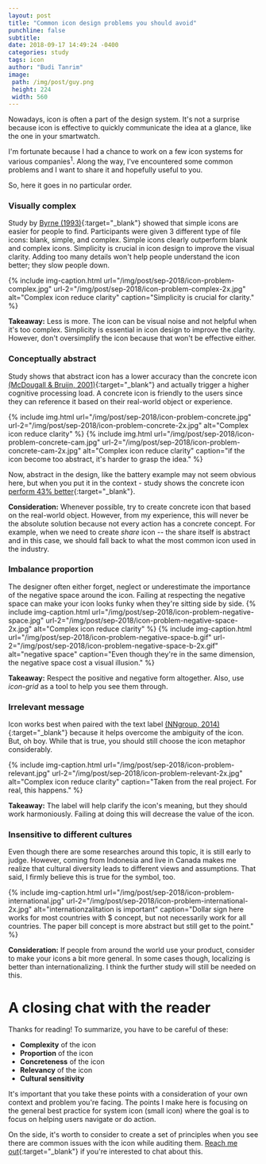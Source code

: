 ```yaml
---
layout: post
title: "Common icon design problems you should avoid"
punchline: false
subtitle: 
date: 2018-09-17 14:49:24 -0400
categories: study
tags: icon
author: "Budi Tanrim"
image:
 path: /img/post/guy.png
 height: 224
 width: 560
---
```


Nowadays, icon is often a part of the design system. It's not a surprise because icon is effective to quickly communicate the idea at a glance, like the one in your smartwatch.

I'm fortunate because I had a chance to work on a few icon systems for various companies<sup>1</sup>. Along the way, I've encountered some common problems and I want to share it and hopefully useful to you. 

So, here it goes in no particular order.

<!-- ![image](/img/post/guy.png) -->
<!-- {% include img.html url="/img/post/guy.png" url-2="/img/post/guy-2.png" description="guy" %} -->

### Visually complex
Study by [Byrne (1993)][complex]{:target="_blank"} showed that simple icons are easier for people to find. Participants were given 3 different type of file icons: blank, simple, and complex. Simple icons clearly outperform blank and complex icons. Simplicity is crucial in icon design to improve the visual clarity. Adding too many details won't help people understand the icon better; they slow people down.

{% include img-caption.html url="/img/post/sep-2018/icon-problem-complex.jpg" url-2="/img/post/sep-2018/icon-problem-complex-2x.jpg" alt="Complex icon reduce clarity" caption="Simplicity is crucial for clarity." %}

**Takeaway:** Less is more. The icon can be visual noise and not helpful when it's too complex. Simplicity is essential in icon design to improve the clarity. However, don't oversimplify the icon because that won't be effective either.


### Conceptually abstract
Study shows that abstract icon has a lower accuracy than the concrete icon [(McDougall & Bruijn, 2001)][mcdougall]{:target="_blank"} and actually trigger a higher cognitive processing load. A concrete icon is friendly to the users since they can reference it based on their real-world object or experience.

{% include img.html url="/img/post/sep-2018/icon-problem-concrete.jpg" url-2="/img/post/sep-2018/icon-problem-concrete-2x.jpg" alt="Complex icon reduce clarity" %}
{% include img.html url="/img/post/sep-2018/icon-problem-concrete-cam.jpg" url-2="/img/post/sep-2018/icon-problem-concrete-cam-2x.jpg" alt="Complex icon reduce clarity" caption="if the icon become too abstract, it's harder to grasp the idea." %}

Now, abstract in the design, like the battery example may not seem obvious here, but when you put it in the context - study shows the concrete icon [perform 43% better][icon-concreteness]{:target="_blank"}.

**Consideration:** Whenever possible, try to create concrete icon that based on the real-world object. However, from my experience, this will never be the absolute solution because not every action has a concrete concept. For example, when we need to create _share_ icon -- the share itself is abstract and in this case, we should fall back to what the most common icon used in the industry.

### Imbalance proportion
The designer often either forget, neglect or underestimate the importance of the negative space around the icon. Failing at respecting the negative space can make your icon looks funky when they're sitting side by side.
{% include img-caption.html url="/img/post/sep-2018/icon-problem-negative-space.jpg" url-2="/img/post/sep-2018/icon-problem-negative-space-2x.jpg" alt="Complex icon reduce clarity" %}
{% include img-caption.html url="/img/post/sep-2018/icon-problem-negative-space-b.gif" url-2="/img/post/sep-2018/icon-problem-negative-space-b-2x.gif" alt="negative space" caption="Even though they're in the same dimension, the negative space cost a visual illusion." %}

**Takeaway:** Respect the positive and negative form altogether. Also, use _icon-grid_ as a tool to help you see them through.


### Irrelevant message
Icon works best when paired with the text label [(NNgroup, 2014)][nngroup-research]{:target="_blank"} because it helps overcome the ambiguity of the icon.
But, oh boy. While that is true, you should still choose the icon metaphor considerably.

{% include img-caption.html url="/img/post/sep-2018/icon-problem-relevant.jpg" url-2="/img/post/sep-2018/icon-problem-relevant-2x.jpg" alt="Complex icon reduce clarity" caption="Taken from the real project. For real, this happens." %}

**Takeaway:** The label will help clarify the icon's meaning, but they should work harmoniously. Failing at doing this will decrease the value of the icon.

### Insensitive to different cultures
Even though there are some researches around this topic, it is still early to judge. However, coming from Indonesia and live in Canada makes me realize that cultural diversity leads to different views and assumptions. That said, I firmly believe this is true for the symbol, too.

{% include img-caption.html url="/img/post/sep-2018/icon-problem-international.jpg" url-2="/img/post/sep-2018/icon-problem-international-2x.jpg" alt="internationzalitation is important" caption="Dollar sign here works for most countries with $ concept, but not necessarily work for all countries. The paper bill concept is more abstract but still get to the point." %}

**Consideration:** If people from around the world use your product, consider to make your icons a bit more general. In some cases though, localizing is better than internationalizing. I think the further study will still be needed on this.

# A closing chat with the reader
Thanks for reading! To summarize, you have to be careful of these:
- **Complexity** of the icon
- **Proportion** of the icon
- **Concreteness** of the icon
- **Relevancy** of the icon
- **Cultural sensitivity**

It's important that you take these points with a consideration of your own context and problem you're facing. The points I make here is focusing on the general best practice for system icon (small icon) where the goal is to focus on helping users navigate or do action.

On the side, it's worth to consider to create a set of principles when you see there are common issues with the icon while auditing them. [Reach me out][buditwitter]{:target="_blank"} if you're interested to chat about this.

[complex]: https://www.researchgate.net/publication/2466259_Using_Icons_to_Find_Documents_Simplicity_Is_Critical
[nngroup-research]: https://www.nngroup.com/articles/icon-usability/
[mcdougall]: https://www.researchgate.net/publication/12797317_Measuring_symbol_and_icon_characteristics_Norms_for_concreteness_complexity_meaningfulness_familiarity_and_semantic_distance_for_239_symbols
[concrete]: http://www.comm.rwth-aachen.de/files/effects_of_icon_concreteness.pdf
[icon-concreteness]: https://link.springer.com/chapter/10.1007/978-3-540-70540-6_12
[other-concreteness]: https://www.researchgate.net/publication/221009688_Effects_of_Icon_Concreteness_and_Complexity_on_Semantic_Transparency_Younger_vs_Older_Users
[buditwitter]: https://twitter.com/buditanrim

